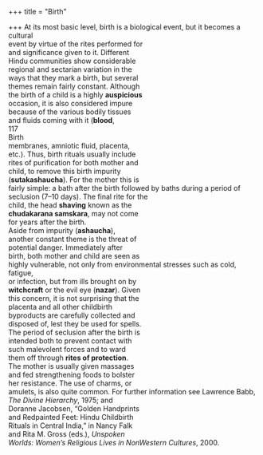 +++
title = "Birth"

+++
At its most basic level, birth is a biological event, but it becomes a cultural  
event by virtue of the rites performed for  
and significance given to it. Different  
Hindu communities show considerable  
regional and sectarian variation in the  
ways that they mark a birth, but several  
themes remain fairly constant. Although  
the birth of a child is a highly **auspicious**  
occasion, it is also considered impure  
because of the various bodily tissues  
and fluids coming with it (**blood**,  
117  
Birth  
membranes, amniotic fluid, placenta,  
etc.). Thus, birth rituals usually include  
rites of purification for both mother and  
child, to remove this birth impurity  
(**sutakashaucha**). For the mother this is  
fairly simple: a bath after the birth followed by baths during a period of seclusion (7–10 days). The final rite for the  
child, the head **shaving** known as the  
**chudakarana samskara**, may not come  
for years after the birth.  
Aside from impurity (**ashaucha**),  
another constant theme is the threat of  
potential danger. Immediately after  
birth, both mother and child are seen as  
highly vulnerable, not only from environmental stresses such as cold, fatigue,  
or infection, but from ills brought on by  
**witchcraft** or the evil eye (**nazar**). Given  
this concern, it is not surprising that the  
placenta and all other childbirth  
byproducts are carefully collected and  
disposed of, lest they be used for spells.  
The period of seclusion after the birth is  
intended both to prevent contact with  
such malevolent forces and to ward  
them off through **rites of protection**.  
The mother is usually given massages  
and fed strengthening foods to bolster  
her resistance. The use of charms, or  
amulets, is also quite common. For further information see Lawrence Babb,  
*The Divine Hierarchy*, 1975; and  
Doranne Jacobsen, “Golden Handprints  
and Redpainted Feet: Hindu Childbirth  
Rituals in Central India,” in Nancy Falk  
and Rita M. Gross (eds.), *Unspoken*  
*Worlds: Women’s Religious Lives in NonWestern Cultures*, 2000.